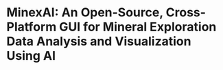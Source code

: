 # MinexAI: An Open-Source, Cross-Platform GUI for Mineral Exploration Data Analysis and Visualization Using AI
